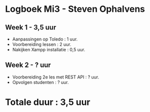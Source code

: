# Logboek Mi3 - Steven Ophalvens
## Week 1 - 3,5 uur
* Aanpassingen op Toledo : 1 uur.
* Voorbereiding lessen : 2 uur.
* Nakijken Xampp installatie : 0,5 uur.

## Week 2 - ? uur
* Voorbereiding 2e les met REST API : ? uur.
* Opvolgen studenten : ? uur.


# Totale duur : 3,5 uur
